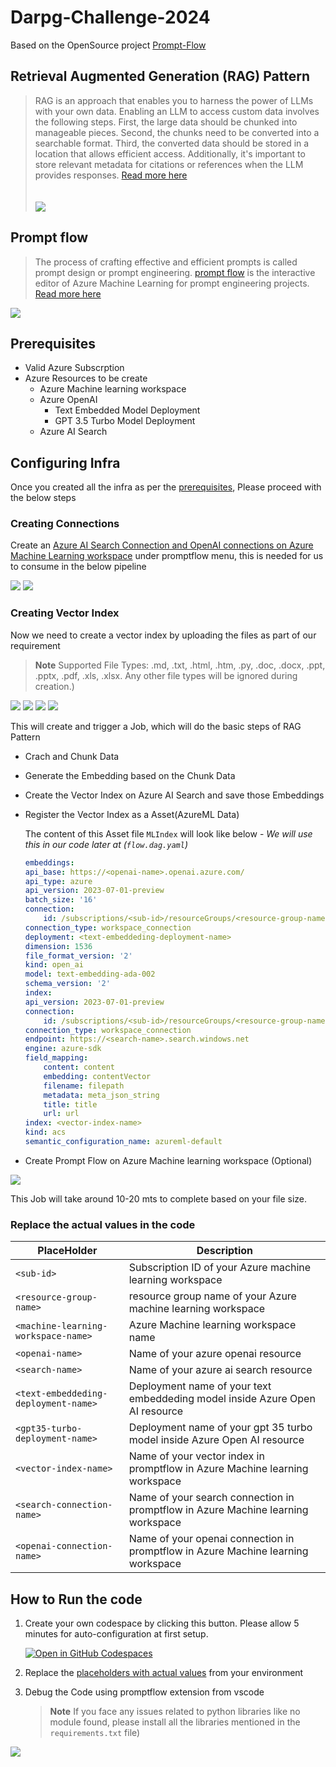 # Darpg-Challenge-2024

Based on the OpenSource project [Prompt-Flow](https://github.com/microsoft/promptflow)




## Retrieval Augmented Generation (RAG) Pattern

> RAG is an approach that enables you to harness the power of LLMs with your own data. Enabling an LLM to access custom data involves the following steps. First, the large data should be chunked into manageable pieces. Second, the chunks need to be converted into a searchable format. Third, the converted data should be stored in a location that allows efficient access. Additionally, it's important to store relevant metadata for citations or references when the LLM provides responses. [Read more here](https://learn.microsoft.com/en-us/azure/machine-learning/concept-retrieval-augmented-generation) <br><br><br>
 ![](https://learn.microsoft.com/en-us/azure/machine-learning/media/concept-retrieval-augmented-generation/retrieval-augmented-generation-walkthrough.png)


## Prompt flow

> The process of crafting effective and efficient prompts is called prompt design or prompt engineering. [prompt flow](https://techcommunity.microsoft.com/t5/ai-machine-learning-blog/harness-the-power-of-large-language-models-with-azure-machine/ba-p/3828459) is the interactive editor of Azure Machine Learning for prompt engineering projects. [Read more here](https://learn.microsoft.com/en-us/azure/machine-learning/how-to-use-retrieval-augmented-generation?view=azureml-api-2)

![](./docs/prompt-flow-sample.png)

## Prerequisites

- Valid Azure Subscrption
- Azure Resources to be create
   - Azure Machine learning workspace
   - Azure OpenAI 
        - Text Embedded Model Deployment
        - GPT 3.5 Turbo Model Deployment
   - Azure AI Search


## Configuring Infra

Once you created all the infra as per the [prerequisites](#prerequisites), Please proceed with the below steps

### Creating Connections

Create an [Azure AI Search Connection and OpenAI connections on Azure Machine Learning workspace](https://learn.microsoft.com/en-us/azure/machine-learning/prompt-flow/concept-connections?view=azureml-api-2) under promptflow menu, this is needed for us to consume in the below pipeline

![](./docs/cognitive-search-connection.png) ![](./docs/azure-openai-connection.png)


### Creating Vector Index

Now we need to create a vector index by uploading the files as part of our requirement 

> **Note** Supported File Types: .md, .txt, .html, .htm, .py, .doc, .docx, .ppt, .pptx, .pdf, .xls, .xlsx. Any other file types will be ignored during creation.)

![](./docs/vector-index-1.png) 
![](./docs/vector-index-2.png) 
![](./docs/vector-index-3.png) 
![](./docs/vector-index-4.png)


This will create and trigger a Job, which will do the basic steps of RAG Pattern 
- Crach and Chunk Data
- Generate the Embedding based on the Chunk Data
- Create the Vector Index on Azure AI Search and save those Embeddings
- Register the Vector Index as a Asset(AzureML Data)

    The content of this Asset file `MLIndex` will look like below - *We will use this in our code later at (`flow.dag.yaml`)*

    ```yaml
    embeddings:
    api_base: https://<openai-name>.openai.azure.com/
    api_type: azure
    api_version: 2023-07-01-preview
    batch_size: '16'
    connection:
        id: /subscriptions/<sub-id>/resourceGroups/<resource-group-name>/providers/Microsoft.MachineLearningServices/workspaces/<machine-learning-workspace-name>/connections/<openai-connection-name>
    connection_type: workspace_connection
    deployment: <text-embeddeding-deployment-name>
    dimension: 1536
    file_format_version: '2'
    kind: open_ai
    model: text-embedding-ada-002
    schema_version: '2'
    index:
    api_version: 2023-07-01-preview
    connection:
        id: /subscriptions/<sub-id>/resourceGroups/<resource-group-name>/providers/Microsoft.MachineLearningServices/workspaces/<machine-learning-workspace-name>/connections/<search-connection-name>
    connection_type: workspace_connection
    endpoint: https://<search-name>.search.windows.net
    engine: azure-sdk
    field_mapping:
        content: content
        embedding: contentVector
        filename: filepath
        metadata: meta_json_string
        title: title
        url: url
    index: <vector-index-name>
    kind: acs
    semantic_configuration_name: azureml-default
    ```
- Create Prompt Flow on Azure Machine learning workspace (Optional)

![](./docs/vector-index-job.png) 


This Job will take around 10-20 mts to complete based on your file size.

### Replace the actual values in the code


| PlaceHolder | Description |
|--------|--------|
| `<sub-id>` | Subscription ID of your Azure machine learning workspace |
| `<resource-group-name>` | resource group name of your Azure machine learning workspace |
| `<machine-learning-workspace-name>` | Azure Machine learning workspace name |
| `<openai-name>` | Name of your azure openai resource  |
| `<search-name>` | Name of your azure ai search resource |
| `<text-embeddeding-deployment-name>` | Deployment name of your text embeddeding model inside Azure Open AI resource |
| `<gpt35-turbo-deployment-name>` | Deployment name of your gpt 35 turbo model inside Azure Open AI resource  | 
| `<vector-index-name>` | Name of your vector index in promptflow in Azure Machine learning workspace |
| `<search-connection-name>` | Name of your search connection in promptflow in Azure Machine learning workspace  |
| `<openai-connection-name>` | Name of your openai connection in promptflow in Azure Machine learning workspace 


## How to Run the code

1. Create your own codespace by clicking this button. Please allow 5 minutes for auto-configuration at first setup. 

   [![Open in GitHub Codespaces](https://github.com/codespaces/badge.svg)](https://github.com/codespaces/new?hide_repo_select=true&ref=main&repo=749281611&devcontainer_path=.devcontainer%2Fdevcontainer.json&location=WestEurope)

1. Replace the [placeholders with actual values](#how-to-run-the-code) from your environment

1. Debug the Code using promptflow extension from vscode

   > **Note** If you face any issues related to python libraries like no module found, please install all the libraries mentioned in the `requirements.txt` file)
   

![](./docs/prompt-flow-debug.png) 
